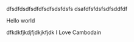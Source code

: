 dfsdfdsdfsdfdfsdfsdsfdsfs
dsafdfsfdsfsdfsddfdf


Hello world

dfkdkfjkdjfjdkjkfjdk
I Love Cambodain
